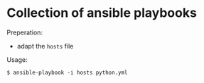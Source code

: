 Collection of ansible playbooks
===============================

Preperation:

 - adapt the `hosts` file

Usage:

    $ ansible-playbook -i hosts python.yml


